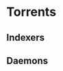 # Torrents


## Indexers

[The Pirate Bay]:       http://thepiratebay.se/
[IsoHunt]:              https://isohunt.to/
[ExtraTorrent]:         http://extratorrent.cc/
[Torrentz]:             https://torrentz.eu/
[YTS.RE]:               https://yts.re/
[RARbg]:                https://rarbg.com/

[demonoid]:             http://demonoid.pw/

## Daemons

[deluge]:               http://deluge-torrent.org/
[transmission]:         https://www.transmissionbt.com/


[DelugeSiphon]:         http://goo.gl/vPRCa4
[BTGuard]:              https://btguard.com/

<!--
    http://openbay.oldpiratebay.org/
    http://www.itpro.co.uk/strategy/23696/the-pirate-bay-is-back-but-for-how-long
-->
